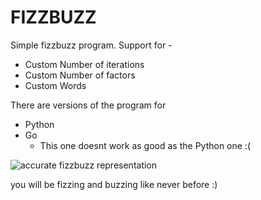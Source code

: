<h1>FIZZBUZZ</h1>
<p>Simple fizzbuzz program. Support for - </p>
<ul>
  <li>Custom Number of iterations</li>
  <li>Custom Number of factors</li>
  <li>Custom Words</li>
</ul>
<p></p>
<p>There are versions of the program for</p>
<ul>
  <li>Python</li>
  <li>Go
    <ul>
      <li>This one doesnt work as good as the Python one :(</li>
    </ul>
  </li>
  
</ul>

<img src = "https://i.pinimg.com/474x/9e/43/a2/9e43a2f821c8bc3abc9bb56f8bcf7896--funny-kitties-funny-pets.jpg" alt = "accurate fizzbuzz representation" />
<p>you will be fizzing and buzzing like never before :)</p>
